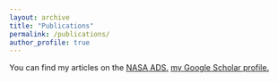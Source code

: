 ```yaml
---
layout: archive
title: "Publications"
permalink: /publications/
author_profile: true
---
```


  You can find my articles on the <u><a href="https://ui.adsabs.harvard.edu/search/q=author%3A%22Trainor%2C%20Ryan%22%20year%3A2006-&sort=date%20desc%2C%20bibcode%20desc&p_=0">NASA ADS</a>.</u> <u><a href="{{author.googlescholar}}">my Google Scholar profile</a>.</u>

<!--
{% include base_path %}

{% for post in site.publications reversed %}
  {% include archive-single.html %}
{% endfor %}
-->
